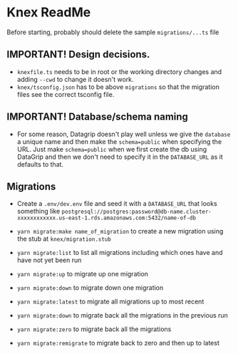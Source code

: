 # Knex ReadMe

Before starting, probably should delete the sample `migrations/...ts` file

## IMPORTANT! Design decisions.

- `knexfile.ts` needs to be in root or the working directory changes and adding `--cwd` to change it doesn't work.
- `knex/tsconfig.json` has to be above `migrations` so that the migration files see the correct tsconfig file.

## IMPORTANT! Database/schema naming

- For some reason, Datagrip doesn't play well unless we give the `database` a unique name and then make the `schema=public` when specifying the URL. Just make `schema=public` when we first create the db using DataGrip and then we don't need to specify it in the `DATABASE_URL` as it defaults to that.

## Migrations

- Create a `.env/dev.env` file and seed it with a `DATABASE_URL` that looks something like `postgresql://postgres:password@db-name.cluster-xxxxxxxxxxxx.us-east-1.rds.amazonaws.com:5432/name-of-db`

- `yarn migrate:make name_of_migration` to create a new migration using the stub at `knex/migration.stub`
- `yarn migrate:list` to list all migrations including which ones have and have not yet been run
- `yarn migrate:up` to migrate up one migration
- `yarn migrate:down` to migrate down one migration
- `yarn migrate:latest` to migrate all migrations up to most recent
- `yarn migrate:down` to migrate back all the migrations in the previous run
- `yarn migrate:zero` to migrate back all the migrations
- `yarn migrate:remigrate` to migrate back to zero and then up to latest
